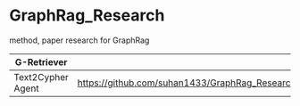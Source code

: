 # GraphRag_Research
method, paper research for GraphRag 


| G-Retriever |  |
| --- | --- |
| Text2Cypher Agent | https://github.com/suhan1433/GraphRag_Research/blob/main/text2cypher.md |

